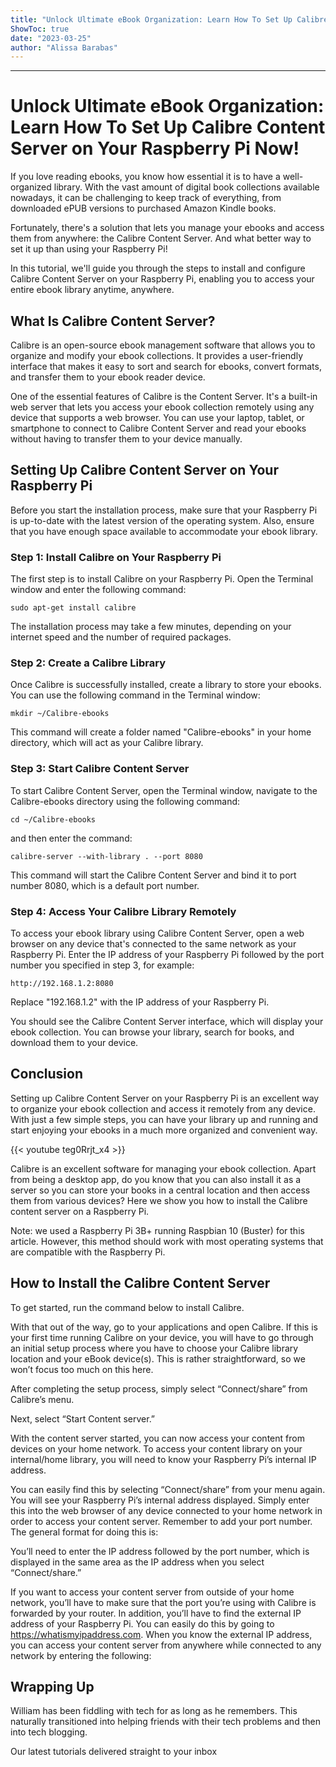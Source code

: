 ```yaml
---
title: "Unlock Ultimate eBook Organization: Learn How To Set Up Calibre Content Server on Your Raspberry Pi Now!"
ShowToc: true 
date: "2023-03-25"
author: "Alissa Barabas"
---
```

*****
# Unlock Ultimate eBook Organization: Learn How To Set Up Calibre Content Server on Your Raspberry Pi Now!

If you love reading ebooks, you know how essential it is to have a well-organized library. With the vast amount of digital book collections available nowadays, it can be challenging to keep track of everything, from downloaded ePUB versions to purchased Amazon Kindle books.

Fortunately, there's a solution that lets you manage your ebooks and access them from anywhere: the Calibre Content Server. And what better way to set it up than using your Raspberry Pi!

In this tutorial, we'll guide you through the steps to install and configure Calibre Content Server on your Raspberry Pi, enabling you to access your entire ebook library anytime, anywhere.

## What Is Calibre Content Server?

Calibre is an open-source ebook management software that allows you to organize and modify your ebook collections. It provides a user-friendly interface that makes it easy to sort and search for ebooks, convert formats, and transfer them to your ebook reader device.

One of the essential features of Calibre is the Content Server. It's a built-in web server that lets you access your ebook collection remotely using any device that supports a web browser. You can use your laptop, tablet, or smartphone to connect to Calibre Content Server and read your ebooks without having to transfer them to your device manually.

## Setting Up Calibre Content Server on Your Raspberry Pi

Before you start the installation process, make sure that your Raspberry Pi is up-to-date with the latest version of the operating system. Also, ensure that you have enough space available to accommodate your ebook library.

### Step 1: Install Calibre on Your Raspberry Pi

The first step is to install Calibre on your Raspberry Pi. Open the Terminal window and enter the following command:

```
sudo apt-get install calibre
```

The installation process may take a few minutes, depending on your internet speed and the number of required packages.

### Step 2: Create a Calibre Library

Once Calibre is successfully installed, create a library to store your ebooks. You can use the following command in the Terminal window:

```
mkdir ~/Calibre-ebooks
```

This command will create a folder named "Calibre-ebooks" in your home directory, which will act as your Calibre library.

### Step 3: Start Calibre Content Server

To start Calibre Content Server, open the Terminal window, navigate to the Calibre-ebooks directory using the following command:

```
cd ~/Calibre-ebooks
```

and then enter the command:

```
calibre-server --with-library . --port 8080
```

This command will start the Calibre Content Server and bind it to port number 8080, which is a default port number.

### Step 4: Access Your Calibre Library Remotely

To access your ebook library using Calibre Content Server, open a web browser on any device that's connected to the same network as your Raspberry Pi. Enter the IP address of your Raspberry Pi followed by the port number you specified in step 3, for example:

```
http://192.168.1.2:8080
```

Replace "192.168.1.2" with the IP address of your Raspberry Pi.

You should see the Calibre Content Server interface, which will display your ebook collection. You can browse your library, search for books, and download them to your device.

## Conclusion

Setting up Calibre Content Server on your Raspberry Pi is an excellent way to organize your ebook collection and access it remotely from any device. With just a few simple steps, you can have your library up and running and start enjoying your ebooks in a much more organized and convenient way.

{{< youtube teg0Rrjt_x4 >}} 



Calibre is an excellent software for managing your ebook collection. Apart from being a desktop app, do you know that you can also install it as a server so you can store your books in a central location and then access them from various devices? Here we show you how to install the Calibre content server on a Raspberry Pi. 
 
Note: we used a Raspberry Pi 3B+ running Raspbian 10 (Buster) for this article. However, this method should work with most operating systems that are compatible with the Raspberry Pi.
 
## How to Install the Calibre Content Server
 
To get started, run the command below to install Calibre.
 
With that out of the way, go to your applications and open Calibre. If this is your first time running Calibre on your device, you will have to go through an initial setup process where you have to choose your Calibre library location and your eBook device(s). This is rather straightforward, so we won’t focus too much on this here. 
 
After completing the setup process, simply select “Connect/share” from Calibre’s menu. 
 
Next, select “Start Content server.” 
 
With the content server started, you can now access your content from devices on your home network. To access your content library on your internal/home library, you will need to know your Raspberry Pi’s internal IP address. 
 
You can easily find this by selecting “Connect/share” from your menu again. You will see your Raspberry Pi’s internal address displayed. Simply enter this into the web browser of any device connected to your home network in order to access your content server. Remember to add your port number. The general format for doing this is:
 
You’ll need to enter the IP address followed by the port number, which is displayed in the same area as the IP address when you select “Connect/share.”
 
If you want to access your content server from outside of your home network, you’ll have to make sure that the port you’re using with Calibre is forwarded by your router. In addition, you’ll have to find the external IP address of your Raspberry Pi. You can easily do this by going to https://whatismyipaddress.com. When you know the external IP address, you can access your content server from anywhere while connected to any network by entering the following:
 
## Wrapping Up
 
William has been fiddling with tech for as long as he remembers. This naturally transitioned into helping friends with their tech problems and then into tech blogging.
 
Our latest tutorials delivered straight to your inbox




